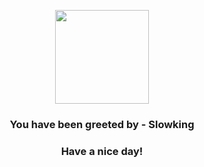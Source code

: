 <p align="center">
    <img src="https://raw.githubusercontent.com/PokeAPI/sprites/master/sprites/pokemon/199.png" width="150" height="150">
</p>
<h3 align="center">You have been greeted by - <b>Slowking</b></h3>
<h3 align="center">Have a nice day!</h3>
